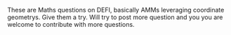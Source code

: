These are Maths questions on DEFI, basically AMMs leveraging coordinate geometrys. Give them a try. Will try to post more question and you you are welcome to contribute with more questions.
